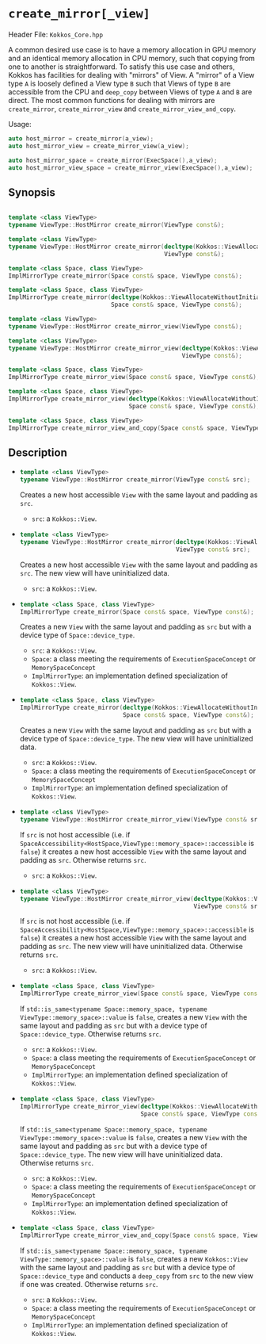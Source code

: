 # `create_mirror[_view]`

Header File: `Kokkos_Core.hpp`

A common desired use case is to have a memory allocation in GPU memory and an identical memory allocation in CPU memory, such that copying from one to another is straightforward. To satisfy this use case and others, Kokkos has facilities for dealing with "mirrors" of View. A "mirror" of a View type `A` is loosely defined a View type `B` such that Views of type `B` are accessible from the CPU and `deep_copy` between Views of type `A` and `B` are direct. The most common functions for dealing with mirrors are `create_mirror`, `create_mirror_view` and `create_mirror_view_and_copy`.

Usage:
```cpp
auto host_mirror = create_mirror(a_view);
auto host_mirror_view = create_mirror_view(a_view);

auto host_mirror_space = create_mirror(ExecSpace(),a_view);
auto host_mirror_view_space = create_mirror_view(ExecSpace(),a_view);
```

## Synopsis

```cpp

template <class ViewType>
typename ViewType::HostMirror create_mirror(ViewType const&);

template <class ViewType>
typename ViewType::HostMirror create_mirror(decltype(Kokkos::ViewAllocateWithoutInitializing()),
                                            ViewType const&);

template <class Space, class ViewType>
ImplMirrorType create_mirror(Space const& space, ViewType const&);

template <class Space, class ViewType>
ImplMirrorType create_mirror(decltype(Kokkos::ViewAllocateWithoutInitializing()),
                             Space const& space, ViewType const&);

template <class ViewType>
typename ViewType::HostMirror create_mirror_view(ViewType const&);

template <class ViewType>
typename ViewType::HostMirror create_mirror_view(decltype(Kokkos::ViewAllocateWithoutInitializing()),
                                                 ViewType const&);

template <class Space, class ViewType>
ImplMirrorType create_mirror_view(Space const& space, ViewType const&);

template <class Space, class ViewType>
ImplMirrorType create_mirror_view(decltype(Kokkos::ViewAllocateWithoutInitializing()),
                                  Space const& space, ViewType const&);

template <class Space, class ViewType>
ImplMirrorType create_mirror_view_and_copy(Space const& space, ViewType const&);
```


## Description

* ```cpp
  template <class ViewType>
  typename ViewType::HostMirror create_mirror(ViewType const& src);
  ```
  Creates a new host accessible `View` with the same layout and padding as `src`.
  * `src`: a `Kokkos::View`.

* ```cpp
  template <class ViewType>
  typename ViewType::HostMirror create_mirror(decltype(Kokkos::ViewAllocateWithoutInitializing()),
                                              ViewType const& src);
  ```
  Creates a new host accessible `View` with the same layout and padding as `src`. The new view will have uninitialized data.
  * `src`: a `Kokkos::View`.

* ```cpp
  template <class Space, class ViewType>
  ImplMirrorType create_mirror(Space const& space, ViewType const&);
  ```
  Creates a new `View` with the same layout and padding as `src` but with a device type of `Space::device_type`.
  * `src`: a `Kokkos::View`.
  * `Space`: a class meeting the requirements of `ExecutionSpaceConcept` or `MemorySpaceConcept`
  * `ImplMirrorType`: an implementation defined specialization of `Kokkos::View`.

* ```cpp
  template <class Space, class ViewType>
  ImplMirrorType create_mirror(decltype(Kokkos::ViewAllocateWithoutInitializing()),
                               Space const& space, ViewType const&);
  ```
  Creates a new `View` with the same layout and padding as `src` but with a device type of `Space::device_type`. The new view will have uninitialized data.
  * `src`: a `Kokkos::View`.
  * `Space`: a class meeting the requirements of `ExecutionSpaceConcept` or `MemorySpaceConcept`
  * `ImplMirrorType`: an implementation defined specialization of `Kokkos::View`.

* ```cpp
  template <class ViewType>
  typename ViewType::HostMirror create_mirror_view(ViewType const& src);
  ```
  If `src` is not host accessible (i.e. if `SpaceAccessibility<HostSpace,ViewType::memory_space>::accessible` is `false`)
  it creates a new host accessible `View` with the same layout and padding as `src`. Otherwise returns `src`.
  * `src`: a `Kokkos::View`.

* ```cpp
  template <class ViewType>
  typename ViewType::HostMirror create_mirror_view(decltype(Kokkos::ViewAllocateWithoutInitializing()),
                                                   ViewType const& src);
  ```
  If `src` is not host accessible (i.e. if `SpaceAccessibility<HostSpace,ViewType::memory_space>::accessible` is `false`)
  it creates a new host accessible `View` with the same layout and padding as `src`. The new view will have uninitialized data. Otherwise returns `src`.
  * `src`: a `Kokkos::View`.

* ```cpp
  template <class Space, class ViewType>
  ImplMirrorType create_mirror_view(Space const& space, ViewType const&);
  ```
  If `std::is_same<typename Space::memory_space, typename ViewType::memory_space>::value` is `false`,
  creates a new `View` with the same layout and padding as `src` but with a device type of `Space::device_type`.
  Otherwise returns `src`.
  * `src`: a `Kokkos::View`.
  * `Space`: a class meeting the requirements of `ExecutionSpaceConcept` or `MemorySpaceConcept`
  * `ImplMirrorType`: an implementation defined specialization of `Kokkos::View`.

* ```cpp
  template <class Space, class ViewType>
  ImplMirrorType create_mirror_view(decltype(Kokkos::ViewAllocateWithoutInitializing()),
                                    Space const& space, ViewType const&);
  ```
  If `std::is_same<typename Space::memory_space, typename ViewType::memory_space>::value` is `false`,
  creates a new `View` with the same layout and padding as `src` but with a device type of `Space::device_type`. The new view will have uninitialized data.
  Otherwise returns `src`.
  * `src`: a `Kokkos::View`.
  * `Space`: a class meeting the requirements of `ExecutionSpaceConcept` or `MemorySpaceConcept`
  * `ImplMirrorType`: an implementation defined specialization of `Kokkos::View`.

* ```cpp
  template <class Space, class ViewType>
  ImplMirrorType create_mirror_view_and_copy(Space const& space, ViewType const&);
  ```
  If `std::is_same<typename Space::memory_space, typename ViewType::memory_space>::value` is `false`,
  creates a new `Kokkos::View` with the same layout and padding as `src` but with a device type of `Space::device_type` and
  conducts a `deep_copy` from `src` to the new view if one was created. Otherwise returns `src`.
  * `src`: a `Kokkos::View`.
  * `Space`: a class meeting the requirements of `ExecutionSpaceConcept` or `MemorySpaceConcept`
  * `ImplMirrorType`: an implementation defined specialization of `Kokkos::View`.
